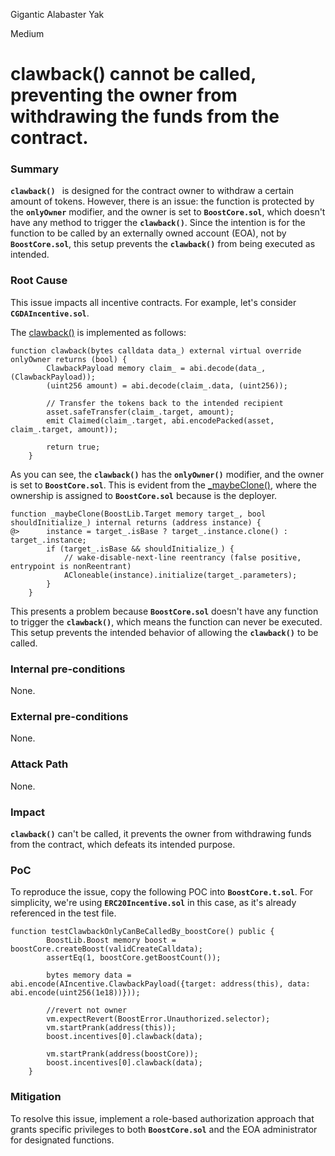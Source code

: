 Gigantic Alabaster Yak

Medium

# clawback() cannot be called, preventing the owner from withdrawing the funds from the contract.

### Summary

**`clawback() `** is designed for the contract owner to withdraw a certain amount of tokens. However, there is an issue: the function is protected by the **`onlyOwner`** modifier, and the owner is set to **`BoostCore.sol`**, which doesn't have any method to trigger the **`clawback()`**. 
Since the intention is for the function to be called by an externally owned account (EOA), not by **`BoostCore.sol`**, this setup prevents the **`clawback()`** from being executed as intended.

### Root Cause

This issue impacts all incentive contracts. For example, let's consider **`CGDAIncentive.sol`**. 

The [clawback()](https://github.com/sherlock-audit/2024-06-boost-aa-wallet/blob/78930f2ed6570f30e356b5529bd4bcbe5194eb8b/boost-protocol/packages/evm/contracts/incentives/CGDAIncentive.sol#L103-L112) is implemented as follows:
```Solidity
function clawback(bytes calldata data_) external virtual override onlyOwner returns (bool) {
        ClawbackPayload memory claim_ = abi.decode(data_, (ClawbackPayload));
        (uint256 amount) = abi.decode(claim_.data, (uint256));

        // Transfer the tokens back to the intended recipient
        asset.safeTransfer(claim_.target, amount);
        emit Claimed(claim_.target, abi.encodePacked(asset, claim_.target, amount));

        return true;
    }
```
As you can see, the **`clawback()`** has the **`onlyOwner()`** modifier, and the owner is set to **`BoostCore.sol`**. This is evident from the [_maybeClone()](https://github.com/sherlock-audit/2024-06-boost-aa-wallet/blob/78930f2ed6570f30e356b5529bd4bcbe5194eb8b/boost-protocol/packages/evm/contracts/BoostCore.sol#L295), where the ownership is assigned to **`BoostCore.sol`** because is the deployer.

```Solidity
function _maybeClone(BoostLib.Target memory target_, bool shouldInitialize_) internal returns (address instance) {
@>      instance = target_.isBase ? target_.instance.clone() : target_.instance;
        if (target_.isBase && shouldInitialize_) {
            // wake-disable-next-line reentrancy (false positive, entrypoint is nonReentrant)
            ACloneable(instance).initialize(target_.parameters);
        }
    }
```

This presents a problem because **`BoostCore.sol`** doesn't have any function to trigger the **`clawback()`**, which means the function can never be executed. This setup prevents the intended behavior of allowing the **`clawback()`** to be called.

### Internal pre-conditions

None.

### External pre-conditions

None.

### Attack Path

None.

### Impact

**`clawback()`** can't be called, it prevents the owner from withdrawing funds from the contract, which defeats its intended purpose.

### PoC

To reproduce the issue, copy the following POC into **`BoostCore.t.sol`**. For simplicity, we're using **`ERC20Incentive.sol`** in this case, as it's already referenced in the test file.
```Solidity
function testClawbackOnlyCanBeCalledBy_boostCore() public {
        BoostLib.Boost memory boost = boostCore.createBoost(validCreateCalldata);
        assertEq(1, boostCore.getBoostCount());

        bytes memory data = abi.encode(AIncentive.ClawbackPayload({target: address(this), data: abi.encode(uint256(1e18))}));

        //revert not owner
        vm.expectRevert(BoostError.Unauthorized.selector);
        vm.startPrank(address(this));
        boost.incentives[0].clawback(data);

        vm.startPrank(address(boostCore));
        boost.incentives[0].clawback(data); 
    }
```

### Mitigation

To resolve this issue, implement a role-based authorization approach that grants specific privileges to both **`BoostCore.sol`** and the EOA administrator for designated functions.